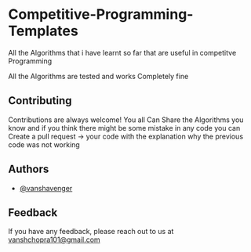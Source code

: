 
# Competitive-Programming-Templates

All the Algorithms that i have learnt so far that are useful in competitve Programming

All the Algorithms are tested and works Completely fine

## Contributing

Contributions are always welcome!
You all Can Share the Algorithms you know 
and if you think there might be some mistake in any code you can Create a pull request -> your code with the explanation why the previous code was not working 


## Authors

- [@vanshavenger](https://www.github.com/vanshavenger)


## Feedback

If you have any feedback, please reach out to us at vanshchopra101@gmail.com

